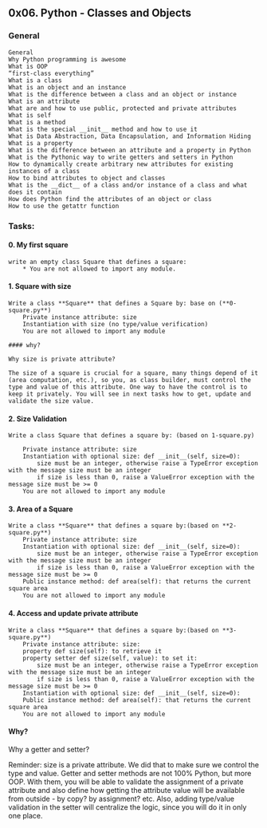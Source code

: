 ## 0x06. Python - Classes and Objects


### General
	General
	Why Python programming is awesome
	What is OOP
	“first-class everything”
	What is a class
	What is an object and an instance
	What is the difference between a class and an object or instance
	What is an attribute
	What are and how to use public, protected and private attributes
	What is self
	What is a method
	What is the special __init__ method and how to use it
	What is Data Abstraction, Data Encapsulation, and Information Hiding
	What is a property
	What is the difference between an attribute and a property in Python
	What is the Pythonic way to write getters and setters in Python
	How to dynamically create arbitrary new attributes for existing instances of a class
	How to bind attributes to object and classes
	What is the __dict__ of a class and/or instance of a class and what does it contain
	How does Python find the attributes of an object or class
	How to use the getattr function


### Tasks:

#### 0. My first square
	write an empty class Square that defines a square:
		* You are not allowed to import any module.


#### 1. Square with size
	Write a class **Square** that defines a Square by: base on (**0-square.py**)
		Private instance attribute: size
		Instantiation with size (no type/value verification)
		You are not allowed to import any module

	#### why?

	Why size is private attribute?

	The size of a square is crucial for a square, many things depend of it (area computation, etc.), so you, as class builder, must control the type and value of this attribute. One way to have the control is to keep it privately. You will see in next tasks how to get, update and validate the size value.


#### 2. Size Validation
	Write a class Square that defines a square by: (based on 1-square.py)

		Private instance attribute: size
		Instantiation with optional size: def __init__(self, size=0):
			size must be an integer, otherwise raise a TypeError exception with the message size must be an integer
			if size is less than 0, raise a ValueError exception with the message size must be >= 0
		You are not allowed to import any module


#### 3. Area of a Square
	Write a class **Square** that defines a square by:(based on **2-square.py**)
		Private instance attribute: size
		Instantiation with optional size: def __init__(self, size=0):
			size must be an integer, otherwise raise a TypeError exception with the message size must be an integer
			if size is less than 0, raise a ValueError exception with the message size must be >= 0
		Public instance method: def area(self): that returns the current square area
		You are not allowed to import any module


#### 4. Access and update private attribute
	Write a class **Square** that defines a square by:(based on **3-square.py**)
		Private instance attribute: size:
		property def size(self): to retrieve it
		property setter def size(self, value): to set it:
			size must be an integer, otherwise raise a TypeError exception with the message size must be an integer
			if size is less than 0, raise a ValueError exception with the message size must be >= 0
		Instantiation with optional size: def __init__(self, size=0):
		Public instance method: def area(self): that returns the current square area
		You are not allowed to import any module
#### Why?

Why a getter and setter?

Reminder: size is a private attribute. We did that to make sure we control the type and value. Getter and setter methods are not 100% Python, but more OOP. With them, you will be able to validate the assignment of a private attribute and also define how getting the attribute value will be available from outside - by copy? by assignment? etc. Also, adding type/value validation in the setter will centralize the logic, since you will do it in only one place.

